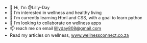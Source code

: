 - 👋 Hi, I’m @Lilly-Day
- 👀 I’m interested in wellness and healthy living
- 🌱 I’m currently learning Html and CSS, with a goal to learn python
- 💞️ I’m looking to collaborate on wellness apps
- 📫 reach me on email lillyday808@gmail.com
- Read my articles on wellness, www.wellnessconnect.co.za

<!---
Lilly-Day/Lilly-Day is a ✨ special ✨ repository because its `README.md` (this file) appears on your GitHub profile.
You can click the Preview link to take a look at your changes.
--->
